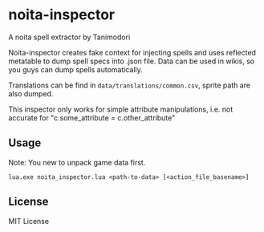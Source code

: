 # noita-inspector

A noita spell extractor by Tanimodori

Noita-inspector creates fake context for injecting spells and uses reflected metatable to dump spell specs into .json file. Data can be used in wikis, so you guys can dump spells automatically.

Translations can be find in `data/translations/common.csv`, sprite path are also dumped.

This inspector only works for simple attribute manipulations, i.e. not accurate for "c.some_attribute = c.other_attribute"

## Usage

Note: You new to unpack game data first.

`lua.exe noita_inspector.lua <path-to-data> [<action_file_basename>]`

## License

MIT License